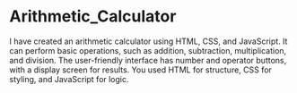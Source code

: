 # Arithmetic_Calculator
I have created an arithmetic calculator using HTML, CSS, and JavaScript. It can perform basic operations, such as addition, subtraction, multiplication, and division. The user-friendly interface has number and operator buttons, with a display screen for results. You used HTML for structure, CSS for styling, and JavaScript for logic.
